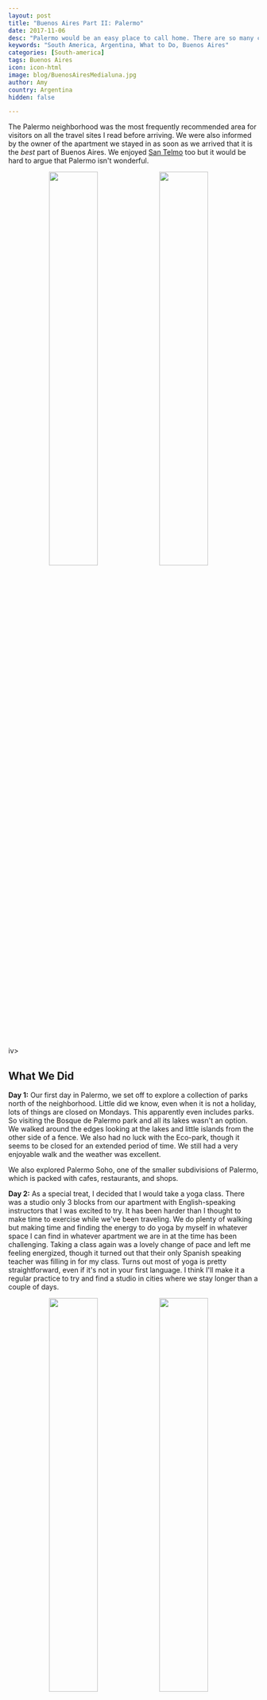 ```yaml
---
layout: post
title: "Buenos Aires Part II: Palermo"
date: 2017-11-06
desc: "Palermo would be an easy place to call home. There are so many cafes, restaurants, and shops that you can find pretty much anything you could want. Plus it is home to my favorite medialuna so far."
keywords: "South America, Argentina, What to Do, Buenos Aires"
categories: [South-america]
tags: Buenos Aires
icon: icon-html
image: blog/BuenosAiresMedialuna.jpg
author: Amy
country: Argentina
hidden: false

---
```


The Palermo neighborhood was the most frequently recommended area for visitors on all the travel sites I read before arriving. We were also informed by the owner of the apartment we stayed in as soon as we arrived that it is the _best_ part of Buenos Aires. We enjoyed [San Telmo](http://site.awellchartedpath.com/blog/2017/10/SanTelmo/) too but it would be hard to argue that Palermo isn't wonderful. 

<div style="text-align: center; max-width: calc(100% - 20px);"><a href="/static/assets/img/blog/PalermoBridge.jpg" target="_blank"><img src="/static/assets/img/blog/PalermoBridge.jpg" width="45%"></a> <a href="/static/assets/img/blog/PalermoRestaurant.jpg" target="_blank"><img src="/static/assets/img/blog/PalermoRestaurant.jpg" width="45%"></a></div>iv><p></p>

## <i class="fa fa-check-square" aria-hidden="true" style="color:#2495C4;"></i>What We Did

**Day 1:** Our first day in Palermo, we set off to explore a collection of parks north of the neighborhood. Little did we know, even when it is not a holiday, lots of things are closed on Mondays. This apparently even includes parks. So visiting the Bosque de Palermo park and all its lakes wasn't an option. We walked around the edges looking at the lakes and little islands from the other side of a fence. We also had no luck with the Eco-park, though it seems to be closed for an extended period of time. We still had a very enjoyable walk and the weather was excellent. 

We also explored Palermo Soho, one of the smaller subdivisions of Palermo, which is packed with cafes, restaurants, and shops.

**Day 2:** As a special treat, I decided that I would take a yoga class. There was a studio only 3 blocks from our apartment with English-speaking instructors that I was excited to try. It has been harder than I thought to make time to exercise while we've been traveling. We do plenty of walking but making time and finding the energy to do yoga by myself in whatever space I can find in whatever apartment we are in at the time has been challenging. Taking a class again was a lovely change of pace and left me feeling energized, though it turned out that their only Spanish speaking teacher was filling in for my class. Turns out most of yoga is pretty straightforward, even if it's not in your first language. I think I'll make it a regular practice to try and find a studio in cities where we stay longer than a couple of days. 

<div style="text-align: center; max-width: calc(100% - 20px);"><a href="/static/assets/img/blog/PalermoEvita.jpg" target="_blank"><img src="/static/assets/img/blog/PalermoEvita.jpg" width="45%"></a> <a href="/static/assets/img/blog/PalermoFlores.jpg" target="_blank"><img src="/static/assets/img/blog/PalermoFlores.jpg" width="45%"></a></div>iv><p></p>

Our next stop of the day was not as successful as my morning yoga class though. We visited Museo Evita, which despite many reviews online and write-ups in guide books, was possibly the most disappointing museum I've ever visited. Evita was a very interesting person. Before we left for the trip I watched the movie about her staring Madonna and read her autobiography. There is a lot of material available. Honestly, I learned more from Madonna than I did from the museum. If you want to see some of her outfits up close and in person, then this is a great stop. Otherwise, it is absolutely not worth it. Information was sparse and the glowing praise of Evita was so skewed as to be distracting.  

We wrapped up the day with a walk through the Botanical Garden. It is much smaller than others we've visited so far but was still a pretty repreive from the city and free, so can't really complain.

**Day 3:** After traveling for over 6 weeks, Nate was getting pretty desperate for a haircut. Poking around online and generally observing the local haircuts (especially the frequency of mullets...) had not left him feeling confident he'd be pleased with the results but desperate times, desperate measures etc etc. 

His haircut didn't turn out bad at all and I got to bide my time waiting for him at a cute and very pink cafe (La Panera Rosa) enjoying the best cafe con leche and medialunas (see below for more on these little delicasies). 

<div style="text-align: center; max-width: calc(100% - 20px);"><a href="/static/assets/img/blog/PalermoBella.jpg" target="_blank"><img src="/static/assets/img/blog/PalermoBella.jpg" width="45%"></a></div>iv><p></p>

From there, we made our way to Flores Generica and the nearby Museo de Bellas Artes. 

At the end of the day, Nate convinced me that we had to try a parilla. Parillas are Argentine grills that really run the gamut from very casual and more like lunch counters, all the way to quite a bit more fancy with white table clothes and waiters in suits. He, with the help of our [food tour guide from Rio](http://site.awellchartedpath.com/blog/2017/10/Rio/), identified Parilla Pena as the best option for a nice meal with quality service at a fair price. See below in my rave about the food in Argentina for more on this little steakhouse.  

<div style="text-align: center; max-width: calc(100% - 20px);"><a href="/static/assets/img/blog/PalermoGraves.jpg" target="_blank"><img src="/static/assets/img/blog/PalermoGraves.jpg" width="45%"></a> <a href="/static/assets/img/blog/PalermoEvitaGrave.jpg" target="_blank"><img src="/static/assets/img/blog/PalermoEvitaGrave.jpg" width="45%"></a></div>iv><p></p>

**Day 4:** We had been waiting to do a tour of the famous Recoleta cemetary in order to do the free English tour run by the city once a week. Finally, it was the correct day and we showed up ready for a similarly-enjoyable tour to our La Boca bike tour. Unfortunately, the English tours no longer run. According to the expat tour guide that was trying to solicit business outside the cemetary, they haven't been happening for three years. Does the city website still advertise these tours? Yes. Was I a fool to believe that government websites were updated more frequently? Yes, I should know better by now. _Sigh._ 

Recoleta Cemetary is a strange but interesting place to visit. The contrasts between the ornate, sometimes quite old, mausoleums and the high rise apartment buildings and billboards just beyond the walls is interesting. The mausoleums can be many floors below the surface with steep staircases down into them. There are some that are extremely elaborate, others that are in disrepair. It is also strange to find ourself perusing a graveyard. I know it happens other places too but it still seems strange. 

My biggest regret is that the whole area is supposed to be home to a bunch of cats. There was evidence of them, lots of food and water bowls, but not a single cat decided to say hello while we were there.

The main attraction for most visitors to Recoleta Cemetary is the mausoleum of Evita. It isn't hard to find. It was the only place where there was always a group of people taking photos. It is covered in flowers and clearly gets a lot of attention. However, because she is buried in her family's crypt, it isn't nearly as ornate as many of the crypts for former Presidents, businessmen, or military leaders. It's fairly simple and if not for the crowds, you might walk right past it.  
 
**Day 5:** Unfortunately, our luck so far with avoiding getting sick despite the travel, new places, and constant activity came to an end. It luckily wasn't too serious but first Nate, and then I, got sore throats and colds. We were still able to go out and adventure but ended up more fatigued and ready to get back to the apartment and rest than we otherwise would have been. We also really wanted to be well for our upcoming trip to Easter Island. So, we decided to take it easy. We did queue up for [free tickets](http://www.teatrocolon.org.ar/es/temporada/2017/interpretes%20argentinos) to a concert at the famed Colon Theater though. The last Sunday of every month there is a free concert at the historic theater and with tours costing nearly $20 a person this seemed like a much better way to enjoy it. The ticket office opened at 10:00am and we got there around 10:05am. There was a line out of the building but it moved quickly and by 10:20 we already had tickets in hand. The theater ended up not being completely full when we returned for the show, but we read they normally "sell" out quickly.

<div style="text-align: center; max-width: calc(100% - 20px);"><a href="/static/assets/img/blog/PalermoTigre.jpg" target="_blank"><img src="/static/assets/img/blog/PalermoTigre.jpg" width="45%"></a> <a href="/static/assets/img/blog/PalermoBoat.jpg" target="_blank"><img src="/static/assets/img/blog/PalermoBoat.jpg" width="45%"></a></div>iv><p></p>

**Day 6:** Despite a continued sore throat, we decided to take a day trip after almost two weeks in the heart of Buenos Aires. We were running out of time and resting is not my strong suit. So we decided to head for Tigre, which is accessible using a train/subway that we were able to use the same card we used for the Subte (subway) in the city and on Saturdays, it is apparently popular for porteños (people from Buenos Aires) to go enjoy a slower pace and some time on the water.

The ride took about an hour with very regular stops but it was very easy. Tigre itself is mostly accessible by boat but we weren't up for the full day boat tour, really the only way to see some of the less accessible parts of Tigre were the rivers are not as deep, and instead spent the day walking along the waterfront, watching the boats, and having a long lunch outside in the sun. There were several craft markets set up around the docks where tour boats and taxi boats arrive and depart and a few well groomed parks. It was another slow day of exploring and with a small stash of cough drops we managed to enjoy ourselves but decided to head back in the early afternoon so as not to tempt luck too much. 


<div style="text-align: center; max-width: calc(100% - 20px);"><a href="/static/assets/img/blog/PalermoColon.jpg" target="_blank"><img src="/static/assets/img/blog/PalermoColon.jpg" width="45%"></a> <a href="/static/assets/img/blog/PalermoPresident.jpg" target="_blank"><img src="/static/assets/img/blog/PalermoPresident.jpg" width="45%"></a></div>iv><p></p>

**Day 7:** Sunday was concert day. After queuing up on Friday, we headed to our 11:00am concert. We knew almost nothing about what we'd be seeing. When we arrived, the interior of the theater did not disappoint. I was so glad we were able to get tickets so that we did not miss out. We were also very pleasantly surprised that our tickets were for very good seats in a box on the first level just to the left of the stage! The show itself turned out to be something of a school recital with two of the three performances coming from groups of students that looked to be in high school. Still, they were quite good and definitely worth the time we spent to get the tickets. 

After the concert, we had some time to kill before our second attempt to take a tour of Casa Rosada, which was good because we needed to go ATM hopping. 

There is a strange but apparently generally-accepted problem in Argentina if you need to get money on weekends. Many of the ATMs run out of cash on Saturday night and do not get refilled until sometime on Monday morning. Nervous about getting an Uber for our _very_ early morning trip to the airport, we decided to reserve a taxi. The downside was that unlike Uber, we would need to pay in cash and we did not have enough. So we went ATM hopping. The most frustrating part, other than not getting money, is that the ATMs don't tell you upfront that they have no money. You have to go through the whole process. You put in your PIN, how much money you'd like, and _then_ it tells you it has no money. We had to visit 5 banks, trying multiple machines in each, before we were able to find one that had cash. In the end we prevailed but if in Argentina, think carefully about your need for cash over the weekend.

Our last stop in Buenos Aires would be Casa Rosada. Luckily, we were able to take our tour without issues this time, after protests about the mid-term elections had led to a lockdown the previous week. The building is quite stunning, even after you get past the pink exterior and it was interesting to compare and contrast it with a visit to the White House. Security is definitely not as tight at the pink house but their cabinet room and hall for press conferences are significantly bigger and more ornate. 

It was also interesting to once again see the outsized role of Peron and Evita. Evita's Salon is still kept in the President's wing, with her desk. There is also the official portrait of the two of them just outside. Presidents since Peron haven't even used the famous balcony where Peron and Evita would give speaches (and Madonna sang _Don't Cry for Me Argentina_) after Peron. It is considered Peron's balcony. The influence of Peron is everywhere.   

**Day 8:** We had to be up at 2:15am to get a 2:45am taxi to the airport for our 5:00am flight. While it was worth it to get to Easter Island at 1:00pm instead of 10:00pm when we would have had a lot more trouble getting to our lodgings. An epic thunderstorm and my constant nervousness about sleeping through important alarms meant that I was running on about 1.5 hours of poor sleep. The upside is that there was no traffic on the way to the airport, so we made excellent time.  

<div style="text-align: center; max-width: calc(100% - 20px);"><a href="/static/assets/img/blog/PalermoGuard.jpg" target="_blank"><img src="/static/assets/img/blog/PalermoGuard.jpg" width="45%"></a> <a href="/static/assets/img/blog/PalermoPainting.jpg" target="_blank"><img src="/static/assets/img/blog/PalermoPaiting.jpg" width="45%"></a></div><p></p>

## <i class="fa fa-check-square" aria-hidden="true" style="color:#2495C4;"></i>The Food, Oh the Food

I can't end my description of Beuenos Aires without going into more detail about the food we had though. We didn't do a [food tour like we did in Rio](www.awellchartedpath.com/blog/Rio) but we had some _great_ food.

**Empanadas**: These are _everywhere_ in Buenos Aires. We tried our fair share including everything from those available pre-made at the grocery store (an easy dinner but nothing in comparison to the delicious ones available elsewhere) to homemade, hand-folded ones at several restaurants. Our stand-out favorites were both from La Quarencia. Mine was a Humita (sweet corn) empanada and Nate's was a spicy beef one. Competition was tight though and we tried over a dozen kinds of empanadas over our time in Buenos Aires.
 
**Medialunas**: Not quite as ubiquitous as empanadas, medialunas are buttery crossiants that are a breakfast/snack food offered at almost every cafe we passed. Most advertise either 2 or 3 medialunas paired with a cafe con leche (coffee with milk) as a deal. Both the medialunas at the Panamericano Hotel and at La Panera Rosa were my favorite. It was only the most strained self-control that kept me from getting 2-3 of these little bits of heavenly goodness every single day. 

I've [found a few recipes though](http://rebeccasinternationalkitchen.com/medialunas-argentinian-croissants/) and plan to try my hand at making them, including the rum/sugar glaze, when I get back from this adventure. 

**Parilla Pena** As I mentioned above, Nate really wanted to try one of these Argentine grills. Parilla Pena is definitely a nicer version of the concept but still very approachable, and not super touristy like some others closer to the main hotel aras. The clientele while we were there was largely 60+ porteños. One group of 5-6 older men spent at least 2 hours, napkins tucked into their collars enjoying their dinner, and an assortment of older single individuals rotated through the tables in front of us, including one gentleman who ordered enough food to feed at least 3 people and contently went about eating it himself. 

The main food at a parilla is the meat. I was a vegetarian for a long time before taking this trip and while I've been eating meat while traveling, I was hesitant to go to a parilla. It is a very Argentine experience though, and if I was going to eat a steak, this was the place to do it. Nate couldn't have been happier and I have to admit, the steak was good. It was _really_ good. 

We ordered a chorizo, which is not a sausage apparently but a rump steak, and a bife de lomo, which is a tenderloin. We also had an amazing slab of grilled provoletta cheese, and some papas fritas. The closest I got to real vegetables at this meal was a serving of olives as an appetizer. 

The steak, specifically ordered as `jugoso` to avoid the apparent preference of porteños for well-done meat, was delicious. I haven't had a lot of steaks in my life but I have to admit, this was good. Before anyone gets too excited (my brother especially...) this will not be a regular occurence for me, I'm quite attached to my herbivore lifestyle, even if I am straying to try new things during this trip. 

<div style="text-align: center; max-width: calc(100% - 20px);"><a href="/static/assets/img/blog/PalermoMedialuna.jpg" target="_blank"><img src="/static/assets/img/blog/PalermoMedialuna.jpg" width="45%"></a> <a href="/static/assets/img/blog/PalermoPena.jpg" target="_blank"><img src="/static/assets/img/blog/PalermoPena.jpg" width="45%"></a></div>

## <i class="fa fa-check-square" aria-hidden="true" style="color:#2495C4;"></i>How We Did with Our Budget

We had originally budgeted as much as $70 dollars a night for accomodations. We were $1 USD over per night on our San Telmo apartment but well under at $60 per night for the second week in Palermo, leaving us with a little extra savings overall.

One of the most notable shifts in our budget was that we had originally planned $24 a day for food and $30 for entertainment. Instead, we spent about twice as much on average ($49.25) on food and only $9 a day on entertainment. Basically, food was our entertainment here and I have absolutely no regrets about it, though it's probably good we walked so much...